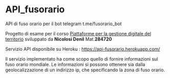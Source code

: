 # API_fusorario
API di fuso orario per il bot telegram t.me/fusorario_bot

Progetto di esame per il corso [Piattaforme per la gestione digitale del territorio](https://www.uniurb.it/insegnamenti-e-programmi/255577) sviluppato da **Nicolosi Denil** Mat.**284720**

Servizio API disponibile su Heroku : https://api-fusorario.herokuapp.com/

Il servizio implementato ha come scopo quello di fornire informazioni sul fuso orario mondiale.
Le informazioni si possono ottenere sia dalla geolocalizzazione di un indirizzo ip, che specificando la zona di fuso orario. 
